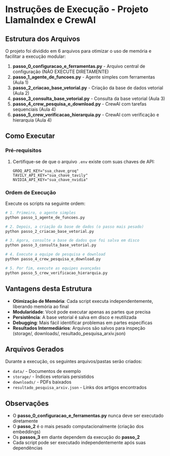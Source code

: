 # Instruções de Execução - Projeto LlamaIndex e CrewAI

## Estrutura dos Arquivos

O projeto foi dividido em 6 arquivos para otimizar o uso de memória e facilitar a execução modular:

1. **passo_0_configuracao_e_ferramentas.py** - Arquivo central de configuração (NÃO EXECUTE DIRETAMENTE)
2. **passo_1_agente_de_funcoes.py** - Agente simples com ferramentas (Aula 1)
3. **passo_2_criacao_base_vetorial.py** - Criação da base de dados vetorial (Aula 2)
4. **passo_3_consulta_base_vetorial.py** - Consulta da base vetorial (Aula 3)
5. **passo_4_crew_pesquisa_e_download.py** - CrewAI com tarefas sequenciais (Aula 4)
6. **passo_5_crew_verificacao_hierarquia.py** - CrewAI com verificação e hierarquia (Aula 4)

## Como Executar

### Pré-requisitos
1. Certifique-se de que o arquivo `.env` existe com suas chaves de API:
   ```
   GROQ_API_KEY="sua_chave_groq"
   TAVILY_API_KEY="sua_chave_tavily"
   NVIDIA_API_KEY="sua_chave_nvidia"
   ```

### Ordem de Execução

Execute os scripts na seguinte ordem:

```bash
# 1. Primeiro, o agente simples
python passo_1_agente_de_funcoes.py

# 2. Depois, a criação da base de dados (o passo mais pesado)
python passo_2_criacao_base_vetorial.py

# 3. Agora, consulte a base de dados que foi salva em disco
python passo_3_consulta_base_vetorial.py

# 4. Execute a equipe de pesquisa e download
python passo_4_crew_pesquisa_e_download.py

# 5. Por fim, execute as equipes avançadas
python passo_5_crew_verificacao_hierarquia.py
```

## Vantagens desta Estrutura

- **Otimização de Memória**: Cada script executa independentemente, liberando memória ao final
- **Modularidade**: Você pode executar apenas as partes que precisa
- **Persistência**: A base vetorial é salva em disco e reutilizada
- **Debugging**: Mais fácil identificar problemas em partes específicas
- **Resultados Intermediários**: Arquivos são salvos para inspeção (storage/, downloads/, resultado_pesquisa_arxiv.json)

## Arquivos Gerados

Durante a execução, os seguintes arquivos/pastas serão criados:
- `data/` - Documentos de exemplo
- `storage/` - Índices vetoriais persistidos
- `downloads/` - PDFs baixados
- `resultado_pesquisa_arxiv.json` - Links dos artigos encontrados

## Observações

- O **passo_0_configuracao_e_ferramentas.py** nunca deve ser executado diretamente
- O **passo_2** é o mais pesado computacionalmente (criação dos embeddings)
- Os **passos_3** em diante dependem da execução do **passo_2**
- Cada script pode ser executado independentemente após suas dependências